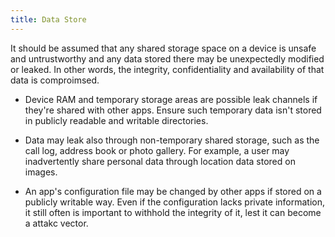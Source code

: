 ```yaml
---
title: Data Store
---
```

It should be assumed that any shared storage space on a device is unsafe and untrustworthy and any data stored there may be unexpectedly modified or leaked. In other words, the integrity, confidentiality and availability of that data is comproimsed.

- Device RAM and temporary storage areas are possible leak channels if they're shared with other apps. Ensure such temporary data isn't stored in publicly readable and writable directories.

- Data may leak also through non-temporary shared storage, such as the call log, address book or photo gallery. For example, a user may inadvertently share personal data through location data stored on images.

- An app's configuration file may be changed by other apps if stored on a publicly writable way. Even if the configuration lacks private information, it still often is important to withhold the integrity of it, lest it can become a attakc vector.
